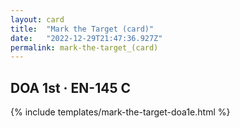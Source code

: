 ```yaml
---
layout: card
title:  "Mark the Target (card)"
date:   "2022-12-29T21:47:36.927Z"
permalink: mark-the-target_(card)
---
```


## DOA 1st &middot; EN-145 C

{% include templates/mark-the-target-doa1e.html %}
